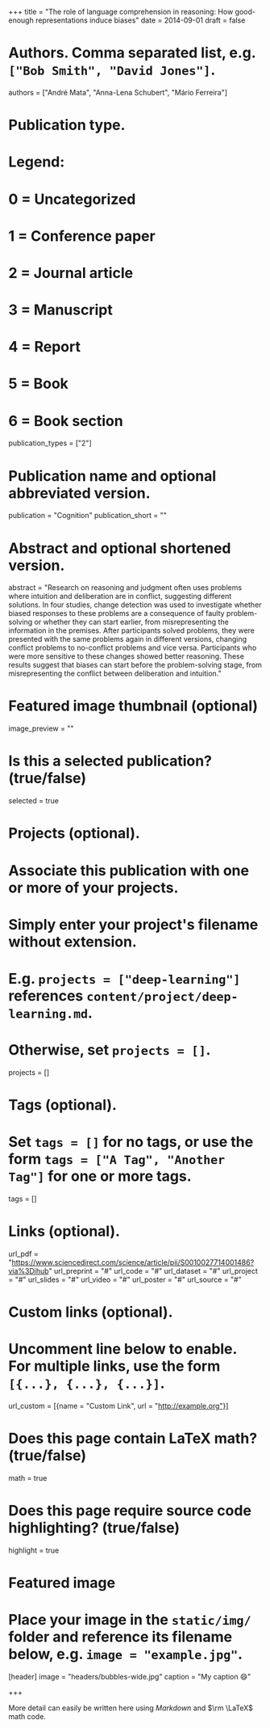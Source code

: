 +++
title = "The role of language comprehension in reasoning: How good-enough representations induce biases"
date = 2014-09-01
draft = false

# Authors. Comma separated list, e.g. `["Bob Smith", "David Jones"]`.
authors = ["André Mata", "Anna-Lena Schubert", "Mário Ferreira"]

# Publication type.
# Legend:
# 0 = Uncategorized
# 1 = Conference paper
# 2 = Journal article
# 3 = Manuscript
# 4 = Report
# 5 = Book
# 6 = Book section
publication_types = ["2"]


# Publication name and optional abbreviated version.
publication = "Cognition"
publication_short = ""

# Abstract and optional shortened version.
abstract = "Research on reasoning and judgment often uses problems where intuition and deliberation are in conflict, suggesting different solutions. In four studies, change detection was used to investigate whether biased responses to these problems are a consequence of faulty problem-solving or whether they can start earlier, from misrepresenting the information in the premises. After participants solved problems, they were presented with the same problems again in different versions, changing conflict problems to no-conflict problems and vice versa. Participants who were more sensitive to these changes showed better reasoning. These results suggest that biases can start before the problem-solving stage, from misrepresenting the conflict between deliberation and intuition."

# Featured image thumbnail (optional)
image_preview = ""

# Is this a selected publication? (true/false)
selected = true

# Projects (optional).
#   Associate this publication with one or more of your projects.
#   Simply enter your project's filename without extension.
#   E.g. `projects = ["deep-learning"]` references `content/project/deep-learning.md`.
#   Otherwise, set `projects = []`.
projects = []

# Tags (optional).
#   Set `tags = []` for no tags, or use the form `tags = ["A Tag", "Another Tag"]` for one or more tags.
tags = []

# Links (optional).
url_pdf = "https://www.sciencedirect.com/science/article/pii/S0010027714001486?via%3Dihub"
url_preprint = "#"
url_code = "#"
url_dataset = "#"
url_project = "#"
url_slides = "#"
url_video = "#"
url_poster = "#"
url_source = "#"

# Custom links (optional).
#   Uncomment line below to enable. For multiple links, use the form `[{...}, {...}, {...}]`.
url_custom = [{name = "Custom Link", url = "http://example.org"}]

# Does this page contain LaTeX math? (true/false)
math = true

# Does this page require source code highlighting? (true/false)
highlight = true

# Featured image
# Place your image in the `static/img/` folder and reference its filename below, e.g. `image = "example.jpg"`.
[header]
image = "headers/bubbles-wide.jpg"
caption = "My caption :smile:"

+++

More detail can easily be written here using *Markdown* and $\rm \LaTeX$ math code.
